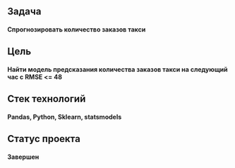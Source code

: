 ## Задача

#### Спрогнозировать количество заказов такси

## Цель
#### Найти модель предсказания количества заказов такси на следующий час с RMSE <= 48

## Стек технологий
#### Pandas, Python, Sklearn, statsmodels

## Статус проекта
#### Завершен
